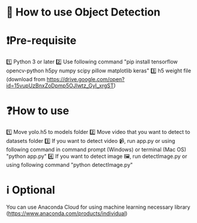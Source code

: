 # 🚨 How to use Object Detection

# ❗️Pre-requisite
1️⃣ Python 3 or later
2️⃣ Use following command
    "pip install tensorflow opencv-python h5py numpy scipy pillow matplotlib keras"
3️⃣ h5 weight file (download from https://drive.google.com/open?id=15vupUzBnxZoDpmp5OJIwtz_GyI_xrgST)

# ❓How to use
1️⃣ Move yolo.h5 to models folder
2️⃣ Move video that you want to detect to datasets folder
3️⃣ If you want to detect video 📹, run app.py or using following command in command prompt (Windows) or terminal (Mac OS)
    "python app.py"
4️⃣ If you want to detect image 🖼, run detectImage.py or using following command "python detectImage.py"

# ℹ️ Optional
You can use Anaconda Cloud for using machine learning necessary library (https://www.anaconda.com/products/individual)

